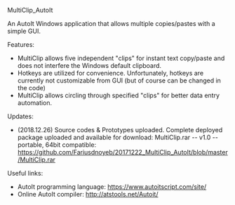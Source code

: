 MultiClip_AutoIt

An AutoIt Windows application that allows multiple copies/pastes with a simple GUI.

Features:
- MultiClip allows five independent "clips" for instant text copy/paste and does not interfere the Windows default clipboard.
- Hotkeys are utilized for convenience. Unfortunately, hotkeys are currently not customizable from GUI (but of course can be changed in the code)
- MultiClip allows circling through specified "clips" for better data entry automation.

Updates:
- (2018.12.26) Source codes & Prototypes uploaded. Complete deployed package uploaded and available for download: 
MultiClip.rar -- v1.0 -- portable, 64bit compatible: https://github.com/Fariusdnoyeb/20171222_MultiClip_AutoIt/blob/master/MultiClip.rar


Useful links:
- AutoIt programming language: https://www.autoitscript.com/site/
- Online AutoIt compiler: http://atstools.net/Autoit/
